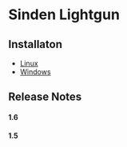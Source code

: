 # Sinden Lightgun

## Installaton

- [Linux](/Linux)
- [Windows](/Windows)

## Release Notes

#### 1.6

#### 1.5